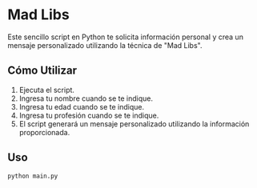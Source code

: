 # Mad Libs

Este sencillo script en Python te solicita información personal y crea un mensaje personalizado utilizando la técnica de "Mad Libs".

## Cómo Utilizar

1. Ejecuta el script.
2. Ingresa tu nombre cuando se te indique.
3. Ingresa tu edad cuando se te indique.
4. Ingresa tu profesión cuando se te indique.
5. El script generará un mensaje personalizado utilizando la información proporcionada.

## Uso

```bash
python main.py